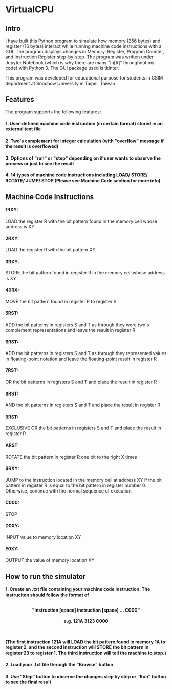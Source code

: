 # VirtualCPU
## Intro
I have built this Python program to simulate how memory (256 bytes) and register (16 bytes) interact while running machine code instructions with a GUI. The program displays changes in Memory, Register, Program Counter, and Instruction Register step-by-step. The program was written under Jupyter Notebook (which is why there are many "In[#]" throughout my code) with Python 3. The GUI package used is tkinter.

This program was developed for educational purpose for students in CSIM department at Soochow University in Taipei, Taiwan. 

## Features
The program supports the following features:
#### 1. User-defined machine code instruction (in certain format) stored in an external text file
#### 2. Two's complement for integer calculation (with "overflow" message if the result is overflowed)
#### 3. Options of "run" or "step" depending on if user wants to observe the process or just to see the result
#### 4. 14 types of machine code instructions including LOAD/ STORE/ ROTATE/ JUMP/ STOP (Please see Machine Code section for more info)

## Machine Code Instructions
#### 1RXY: 
LOAD the register R with the bit pattern found in the memory cell whose address is XY
#### 2RXY: 
LOAD the register R with the bit pattern XY
#### 3RXY: 
STORE the bit pattern found in register R in the memory cell whose address is XY
#### 40RX: 
MOVE the bit pattern found in register R to register S
#### 5RST: 
ADD the bit patterns in registers S and T as through they were two's complement representations and leave the result in register R
#### 6RST: 
ADD the bit patterns in registers S and T as through they represented values in floating-point notation and leave the floating-point result in register R
#### 7RST: 
OR the bit patterns in registers S and T and place the result in register R
#### 8RST: 
AND the bit patterns in registers S and T and place the result in register R
#### 9RST: 
EXCLUSIVE OR the bit patterns in registers S and T and place the result in register R
#### ARST: 
ROTATE the bit pattern in register R one bit to the right X times
#### BRXY: 
JUMP to the instruction located in the memory cell at address XY if the bit pattern in register R is equal to the bit pattern in register number 0. Otherwise, continue with the normal sequence of execution
#### C000: 
STOP
#### D0XY: 
INPUT value to memory location XY
#### E0XY: 
OUTPUT the value of memory location XY

## How to run the simulator
#### 1. Create an .txt file containing your machine code instruction. The instruciton should follow the format of  <br> <br> <p align="center">  "instruction [space] instruction [space] ... C000"  <br> <br> e.g. 121A 3123 C000 </p> <br> <br> (The first instruction 121A will LOAD the bit pattern found in memory 1A to register 2, and the second instruction will STORE the bit pattern in register 23 to register 1. The third instruction will tell the machine to stop.)
#### 2. Load your .txt file through the "Browse" button
#### 3. Use "Step" button to observe the changes step by step or "Run" button to see the final result
